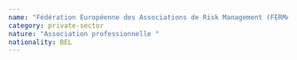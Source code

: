 ```yaml
---
name: "Fédération Européenne des Associations de Risk Management (FERMA)"
category: private-sector
nature: "Association professionnelle "
nationality: BEL
---
```

